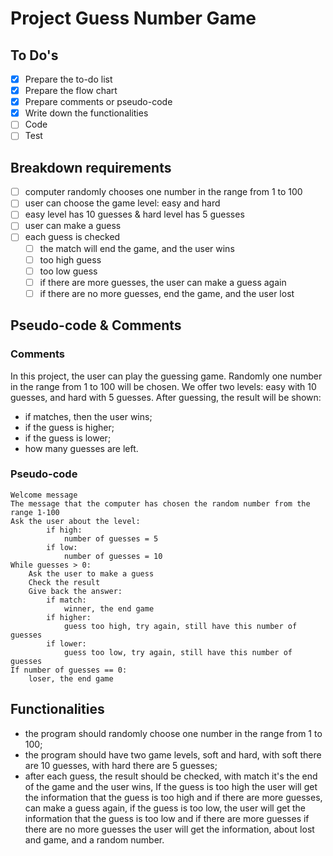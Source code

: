 # Project Guess Number Game

## To Do's
- [x] Prepare the to-do list
- [x] Prepare the flow chart
- [x] Prepare comments or pseudo-code
- [x] Write down the functionalities
- [ ] Code
- [ ] Test
## Breakdown requirements
- [ ] computer randomly chooses one number in the range from 1 to 100
- [ ] user can choose the game level: easy and hard
- [ ] easy level has 10 guesses & hard level has 5 guesses
- [ ] user can make a guess
- [ ] each guess is checked
	- [ ] the match will end the game, and the user wins
	- [ ] too high guess
	- [ ] too low guess
	- [ ] if there are more guesses, the user can make a guess again
	- [ ] if there are no more guesses, end the game, and the user lost
## Pseudo-code & Comments
### Comments
In this project, the user can play the guessing game.
Randomly one number in the range from 1 to 100 will be chosen.
We offer two levels: easy with 10 guesses, and hard with 5 guesses.
After guessing, the result will be shown:
- if matches, then the user wins;
- if the guess is higher;
- if the guess is lower;
- how many guesses are left.
### Pseudo-code
```
Welcome message
The message that the computer has chosen the random number from the range 1-100
Ask the user about the level:
		if high:
			number of guesses = 5
		if low:
			number of guesses = 10
While guesses > 0:
	Ask the user to make a guess
	Check the result
	Give back the answer:
		if match:
			winner, the end game
		if higher:
			guess too high, try again, still have this number of guesses
		if lower:
			guess too low, try again, still have this number of guesses
If number of guesses == 0:
	loser, the end game
```

## Functionalities
- the program should randomly choose one number in the range from 1 to 100;
- the program should have two game levels, soft and hard, with soft there are 10 guesses, with hard there are 5 guesses;
- after each guess, the result should be checked, with match it's the end of the game and the user wins, If the guess is too high the user will get the information that the guess is too high and if there are more guesses, can make a guess again, if the guess is too low, the user will get the information that the guess is too low and if there are more guesses if there are no more guesses the user will get the information, about lost and game, and a random number.